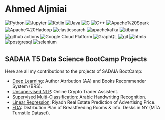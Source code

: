 # Ahmed Aljmiai
<p>
<img src=https://img.shields.io/badge/Python-%233776AB.svg?&style=for-the-badge&logo=python&logoColor=white alt=Python style="margin-bottom: 5px;" />
<img src=https://img.shields.io/badge/Jupyter-orange?style=for-the-badge&logo=Jupyter&logoColor=white alt=Jupyter style="margin-bottom: 5px;" />
<img src=https://img.shields.io/badge/Kotlin-%237F52FF.svg?&style=for-the-badge&logo=kotlin&logoColor=white alt=Kotlin style="margin-bottom: 5px;" />
<img src=https://img.shields.io/badge/Java-%23007396.svg?&style=for-the-badge&logo=java&logoColor=white alt=Java style="margin-bottom: 5px;" />
<img src=https://img.shields.io/badge/C-%23A8B9CC.svg?&style=for-the-badge&logo=c&logoColor=white alt=C style="margin-bottom: 5px;" />
<img src=https://img.shields.io/badge/C++-%2300599C.svg?&style=for-the-badge&logo=c++&logoColor=white alt=C++ style="margin-bottom: 5px;" />
<img src=https://img.shields.io/badge/Apache%20Spark-%23E25A1C.svg?&style=for-the-badge&logo=apachespark&logoColor=white alt=Apache%20Spark style="margin-bottom: 5px;" />
<img src=https://img.shields.io/badge/Apache%20Hadoop-%2366CCFF.svg?&style=for-the-badge&logo=Apache%20Hadoop&logoColor=white alt=Apache%20Hadoop style="margin-bottom: 5px;" />
<img src=https://img.shields.io/badge/Elastic%20Search-%23005571.svg?&style=for-the-badge&logo=elasticsearch&logoColor=white alt=elasticsearch style="margin-bottom: 5px;" />
<img src=https://img.shields.io/badge/apache%20kafka-%23231F20.svg?&style=for-the-badge&logo=apachekafka&logoColor=white alt=apachekafka style="margin-bottom: 5px;" />
<img src=https://img.shields.io/badge/Kibana-%23005571.svg?&style=for-the-badge&logo=kibana&logoColor=white alt=kibana style="margin-bottom: 5px;" />
<img alt="github actions" src="https://img.shields.io/badge/-Github_Actions-%232088FF.svg?&style=for-the-badge&logo=github-actions&logoColor=white" />
<img alt="Google Cloud Platform" src="https://img.shields.io/badge/-Google_Cloud_Platform-%231a73e8.svg?&style=for-the-badge&logo=google-cloud&logoColor=white" />
<img alt="GraphQL" src="https://img.shields.io/badge/-GraphQL-%23E10098.svg?&style=for-the-badge&logo=graphql&logoColor=white" />
<img alt="git" src="https://img.shields.io/badge/-Git-%23F05032.svg?&style=for-the-badge&logo=git&logoColor=white" />
<img alt="html5" src="https://img.shields.io/badge/-HTML5-%23E34F26.svg?&style=for-the-badge&logo=html5&logoColor=white" />
<img src=https://img.shields.io/badge/postgreSQL-%234169E1.svg?&style=for-the-badge&logo=PostgreSQL&logoColor=white alt=postgresql style="margin-bottom: 5px;" />
<img src=https://img.shields.io/badge/Selenium-%2343B02A.svg?&style=for-the-badge&logo=Selenium&logoColor=white alt=selenium style="margin-bottom: 5px;" />
  

</p>  

## SADAIA T5 Data Science BootCamp Projects
Here are all my contributions to the projects of SADAIA BootCamp:





* [Deep Learning](https://github.com/AAljmiai/SADAIA_T5_Data_Science_BootCamp_Projects/tree/main/Deep%20Learning): Author Atrrbution (AA) and Books Recommender System (BRS).
* [Unsupervised NLP](https://github.com/AAljmiai/SADAIA_T5_Data_Science_BootCamp_Projects/tree/main/NLP): Online Crypto Trader Assistent.
* [Supervised Multi-Classification](https://github.com/AAljmiai/SADAIA_T5_Data_Science_BootCamp_Projects/tree/main/Classification): Arabic Handwriting Recognition.
* [Linear Regression](https://github.com/AAljmiai/SADAIA_T5_Data_Science_BootCamp_Projects/tree/main/Regression): Riyadh Real Estate Prediction of Advertising Price.
* [EDA](https://github.com/AAljmiai/SADAIA_T5_Data_Science_BootCamp_Projects/tree/main/EDA): Distrbution Plan of Breastfeeding Rooms & Info. Desks in NY (MTA Turnstile Dataset).
